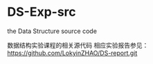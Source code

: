 # DS-Exp-src
the Data Structure source code

数据结构实验课程的相关源代码
相应实验报告参见：<https://github.com/LokyinZHAO/DS-report.git>
